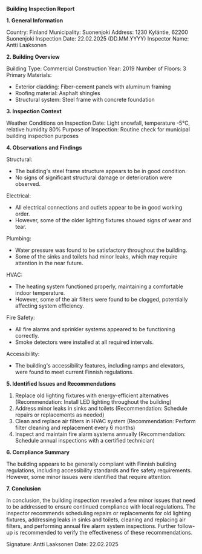 **Building Inspection Report**

**1. General Information**

Country: Finland
Municipality: Suonenjoki
Address: 1230 Kyläntie, 62200 Suonenjoki
Inspection Date: 22.02.2025 (DD.MM.YYYY)
Inspector Name: Antti Laaksonen

**2. Building Overview**

Building Type: Commercial
Construction Year: 2019
Number of Floors: 3
Primary Materials:
- Exterior cladding: Fiber-cement panels with aluminum framing
- Roofing material: Asphalt shingles
- Structural system: Steel frame with concrete foundation

**3. Inspection Context**

Weather Conditions on Inspection Date: Light snowfall, temperature -5°C, relative humidity 80%
Purpose of Inspection: Routine check for municipal building inspection purposes

**4. Observations and Findings**

Structural:
- The building's steel frame structure appears to be in good condition.
- No signs of significant structural damage or deterioration were observed.

Electrical:
- All electrical connections and outlets appear to be in good working order.
- However, some of the older lighting fixtures showed signs of wear and tear.

Plumbing:
- Water pressure was found to be satisfactory throughout the building.
- Some of the sinks and toilets had minor leaks, which may require attention in the near future.

HVAC:
- The heating system functioned properly, maintaining a comfortable indoor temperature.
- However, some of the air filters were found to be clogged, potentially affecting system efficiency.

Fire Safety:
- All fire alarms and sprinkler systems appeared to be functioning correctly.
- Smoke detectors were installed at all required intervals.

Accessibility:
- The building's accessibility features, including ramps and elevators, were found to meet current Finnish regulations.

**5. Identified Issues and Recommendations**

1. Replace old lighting fixtures with energy-efficient alternatives (Recommendation: Install LED lighting throughout the building)
2. Address minor leaks in sinks and toilets (Recommendation: Schedule repairs or replacements as needed)
3. Clean and replace air filters in HVAC system (Recommendation: Perform filter cleaning and replacement every 6 months)
4. Inspect and maintain fire alarm systems annually (Recommendation: Schedule annual inspections with a certified technician)

**6. Compliance Summary**

The building appears to be generally compliant with Finnish building regulations, including accessibility standards and fire safety requirements. However, some minor issues were identified that require attention.

**7. Conclusion**

In conclusion, the building inspection revealed a few minor issues that need to be addressed to ensure continued compliance with local regulations. The inspector recommends scheduling repairs or replacements for old lighting fixtures, addressing leaks in sinks and toilets, cleaning and replacing air filters, and performing annual fire alarm system inspections. Further follow-up is recommended to verify the effectiveness of these recommendations.

Signature: Antti Laaksonen
Date: 22.02.2025